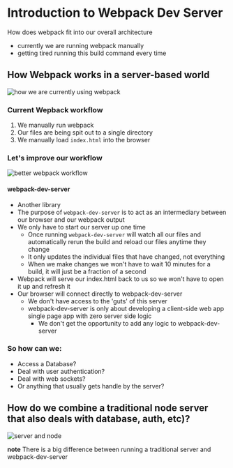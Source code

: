 # Introduction to Webpack Dev Server
How does webpack fit into our overall architecture

* currently we are running webpack manually
* getting tired running this build command every time

## How Webpack works in a server-based world
![how we are currently using webpack](https://i.imgur.com/kpIGdL3.png)

### Current Wepback workflow
1. We manually run webpack
2. Our files are being spit out to a single directory
3. We manually load `index.html` into the browser

### Let's improve our workflow
![better webpack workflow](https://i.imgur.com/AjCDFjD.png)

#### webpack-dev-server
* Another library
* The purpose of `webpack-dev-server` is to act as an intermediary between our browser and our webpack output
* We only have to start our server up one time
    - Once running `webpack-dev-server` will watch all our files and automatically rerun the build and reload our files anytime they change
    - It only updates the individual files that have changed, not everything
    - When we make changes we won't have to wait 10 minutes for a build, it will just be a fraction of a second
* Webpack will serve our index.html back to us so we won't have to open it up and refresh it
* Our browser will connect directly to webpack-dev-server
    - We don't have access to the 'guts' of this server
    - webpack-dev-server is only about developing a client-side web app single page app with zero server side logic
        + We don't get the opportunity to add any logic to webpack-dev-server

### So how can we:
* Access a Database?
* Deal with user authentication?
* Deal with web sockets?
* Or anything that usually gets handle by the server?

## How do we combine a traditional node server that also deals with database, auth, etc)?

![server and node](https://i.imgur.com/BXBJBek.png)

**note** There is a big difference between running a traditional server and webpack-dev-server


